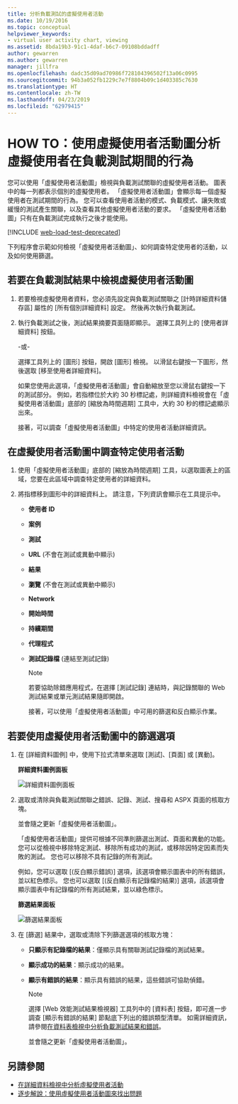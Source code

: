 ```yaml
---
title: 分析負載測試的虛擬使用者活動
ms.date: 10/19/2016
ms.topic: conceptual
helpviewer_keywords:
- virtual user activity chart, viewing
ms.assetid: 8bda19b3-91c1-4daf-b6c7-09108bddadff
author: gewarren
ms.author: gewarren
manager: jillfra
ms.openlocfilehash: dadc35d09ad70986f728104396502f13a06c0995
ms.sourcegitcommit: 94b3a052fb1229c7e7f8804b09c1d403385c7630
ms.translationtype: HT
ms.contentlocale: zh-TW
ms.lasthandoff: 04/23/2019
ms.locfileid: "62979415"
---
```

# <a name="how-to-analyze-what-virtual-users-are-doing-during-a-load-test-using-the-virtual-user-activity-chart"></a>HOW TO：使用虛擬使用者活動圖分析虛擬使用者在負載測試期間的行為

您可以使用「虛擬使用者活動圖」檢視與負載測試關聯的虛擬使用者活動。 圖表中的每一列都表示個別的虛擬使用者。 「虛擬使用者活動圖」會顯示每一個虛擬使用者在測試期間的行為。 您可以查看使用者活動的模式、負載模式、讓失敗或緩慢的測試產生關聯，以及查看其他虛擬使用者活動的要求。 「虛擬使用者活動圖」只有在負載測試完成執行之後才能使用。

[!INCLUDE [web-load-test-deprecated](includes/web-load-test-deprecated.md)]

下列程序會示範如何檢視「虛擬使用者活動圖」、如何調查特定使用者的活動，以及如何使用篩選。

## <a name="to-view-the-virtual-user-activity-chart-in-your-load-test-results"></a>若要在負載測試結果中檢視虛擬使用者活動圖

1. 若要檢視虛擬使用者資料，您必須先設定與負載測試關聯之 [計時詳細資料儲存區] 屬性的 [所有個別詳細資料] 設定。 然後再次執行負載測試。

2. 執行負載測試之後，測試結果摘要頁面隨即顯示。 選擇工具列上的 [使用者詳細資料] 按鈕。

     -或-

     選擇工具列上的 [圖形] 按鈕，開啟 [圖形] 檢視。 以滑鼠右鍵按一下圖形，然後選取 [移至使用者詳細資料]。

     如果您使用此選項，「虛擬使用者活動圖」會自動縮放至您以滑鼠右鍵按一下的測試部分。 例如，若指標位於大約 30 秒標記處，則詳細資料檢視會在「虛擬使用者活動圖」底部的 [縮放為時間週期] 工具中，大約 30 秒的標記處顯示出來。

     接著，可以調查「虛擬使用者活動圖」中特定的使用者活動詳細資訊。

## <a name="to-investigate-a-specific-users-activity-in-the-virtual-user-activity-chart"></a>在虛擬使用者活動圖中調查特定使用者活動

1. 使用「虛擬使用者活動圖」底部的 [縮放為時間週期] 工具，以選取圖表上的區域，您要在此區域中調查特定使用者的詳細資料。

2. 將指標移到圖形中的詳細資料上。 請注意，下列資訊會顯示在工具提示中。

   - **使用者 ID**

   - **案例**

   - **測試**

   - **URL** (不會在測試或異動中顯示)

   - **結果**

   - **瀏覽** (不會在測試或異動中顯示)

   - **Network**

   - **開始時間**

   - **持續期間**

   - **代理程式**

   - **測試記錄檔** (連結至測試記錄)

     > [!NOTE]
     > 若要協助除錯應用程式，在選擇 [測試記錄] 連結時，與記錄關聯的 Web 測試結果或單元測試結果隨即開啟。

     接著，可以使用「虛擬使用者活動圖」中可用的篩選和反白顯示作業。

## <a name="to-use-filtering-options-in-the-virtual-user-activity-chart"></a>若要使用虛擬使用者活動圖中的篩選選項

1. 在 [詳細資料圖例] 中，使用下拉式清單來選取 [測試]、[頁面] 或 [異動]。

    **詳細資料圖例面板**

    ![詳細資料圖例面板](../test/media/ltest_detailslegend.png)

2. 選取或清除與負載測試關聯之錯誤、記錄、測試、搜尋和 ASPX 頁面的核取方塊。

    並會隨之更新「虛擬使用者活動圖」。

    「虛擬使用者活動圖」提供可根據不同準則篩選出測試、頁面和異動的功能。 您可以從檢視中移除特定測試、移除所有成功的測試，或移除因特定因素而失敗的測試。 您也可以移除不具有記錄的所有測試。

    例如，您可以選取 [(反白顯示錯誤)] 選項，該選項會顯示圖表中的所有錯誤，並以紅色標示。 您也可以選取 [(反白顯示有記錄檔的結果)] 選項，該選項會顯示圖表中有記錄檔的所有測試結果，並以綠色標示。

    **篩選結果面板**

    ![篩選結果面板](../test/media/ltest_filterresults.png)

3. 在 [篩選] 結果中，選取或清除下列篩選選項的核取方塊：

   - **只顯示有記錄檔的結果**：僅顯示具有關聯測試記錄檔的測試結果。

   - **顯示成功的結果**：顯示成功的結果。

   - **顯示有錯誤的結果**：顯示具有錯誤的結果，這些錯誤可協助偵錯。

     > [!NOTE]
     > 選擇 [Web 效能測試結果檢視器] 工具列中的 [資料表] 按鈕，即可進一步調查 [顯示有錯誤的結果] 節點底下列出的錯誤類型清單。 如需詳細資訊，請參閱[在資料表檢視中分析負載測試結果和錯誤](../test/analyze-load-test-results-and-errors-in-the-tables-view.md)。

     並會隨之更新「虛擬使用者活動圖」。

## <a name="see-also"></a>另請參閱

- [在詳細資料檢視中分析虛擬使用者活動](../test/analyze-load-test-virtual-user-activity-in-the-details-view.md)
- [逐步解說：使用虛擬使用者活動圖來找出問題](../test/walkthrough-use-the-virtual-user-activity-chart-to-isolate-issues.md)